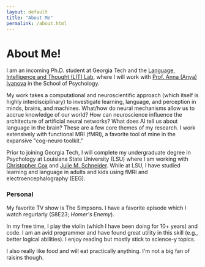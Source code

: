 ```yaml
---
layout: default
title: "About Me"
permalink: /about.html
---
```


# About Me!

I am an incoming Ph.D. student at Georgia Tech and the [Language, Intelligence and Thought (LIT) Lab](https://www.language-intelligence-thought.net/), where I will work with [Prof. Anna (Anya) Ivanova](https://psychology.gatech.edu/people/anna-ivanova) in the School of Psychology.

My work takes a computational and neuroscientific approach (which itself is highly interdisciplinary) to investigate learning, language, and perception in minds, brains, and machines. What/how do neural mechanisms allow us to accrue knowledge of our world? How can neuroscience influence the architecture of artificial neural networks? What does AI tell us about language in the brain? These are a few core themes of my research. I work extensively with functional MRI (fMRI), a favorite tool of mine in the expansive "cog-neuro toolkit."

Prior to joining Georgia Tech, I will complete my undergraduate degree in Psychology at Louisiana State University (LSU) where I am working with [Christopher Cox](https://www.lsu.edu/hss/psychology/faculty/cognitive/cox.php) and [Julie M. Schneider](https://juschnei.wixsite.com/lendlab/dr-julie-m-schneider). While at LSU, I have studied learning and language in adults and kids using fMRI and electroencephalography (EEG).

### Personal 

My favorite TV show is The Simpsons. I have a favorite episode which I watch regurlarly (S8E23; _Homer's Enemy_).

In my free time, I play the violin (which I have been doing for 10+ years) and code. I am an avid programmer and have found great utility in this skill (e.g., better logical abilities). I enjoy reading but mostly stick to science-y topics. 

I also really like food and will eat practically anything. I'm not a big fan of raisins though.